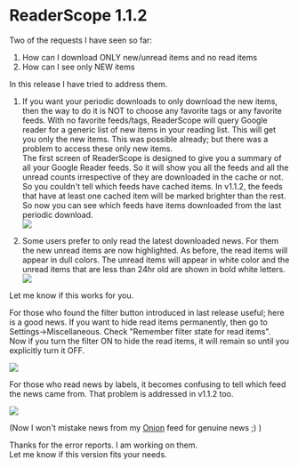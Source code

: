 ReaderScope 1.1.2
===
Two of the requests I have seen so far:  
1) How can I download ONLY new/unread items and no read items  
2) How can I see only NEW items  
  
In this release I have tried to address them.  
  
1) If you want your periodic downloads to only download the new items, then the way to do it is NOT to choose any favorite tags or any favorite feeds. With no favorite feeds/tags, ReaderScope will query Google reader for a generic list of new items in your reading list. This will get you only the new items. This was possible already; but there was a problem to access these only new items.  
The first screen of ReaderScope is designed to give you a summary of all your Google Reader feeds. So it will show you all the feeds and all the unread counts irrespective of they are downloaded in the cache or not. So you couldn't tell which feeds have cached items. In v1.1.2, the feeds that have at least one cached item will be marked brighter than the rest. So now you can see which feeds have items downloaded from the last periodic download.  
[![](http://4.bp.blogspot.com/_W6UcJjyXr24/SrEWCklCruI/AAAAAAAADZU/KsDztJOrH7U/s400/cachednews.png)][0]  
  
2) Some users prefer to only read the latest downloaded news. For them the new unread items are now highlighted. As before, the read items will appear in dull colors. The unread items will appear in white color and the unread items that are less than 24hr old are shown in bold white letters.  
[![](http://3.bp.blogspot.com/_W6UcJjyXr24/SrEWCFrz3-I/AAAAAAAADZM/6CGGbf1OYHc/s400/hotnews.png)][1]  
  
Let me know if this works for you.  
  
For those who found the filter button introduced in last release useful; here is a good news. If you want to hide read items permanently, then go to Settings-\>Miscellaneous. Check "Remember filter state for read items". Now if you turn the filter ON to hide the read items, it will remain so until you explicitly turn it OFF.  
  
[![](http://1.bp.blogspot.com/_W6UcJjyXr24/SrEWpMIlwLI/AAAAAAAADZc/Yd8UUEoO9RI/s400/screenshot5.png)][2]  
  
For those who read news by labels, it becomes confusing to tell which feed the news came from. That problem is addressed in v1.1.2 too.  
  
[![](http://2.bp.blogspot.com/_W6UcJjyXr24/SrEXDqyctFI/AAAAAAAADZk/mIjLdK9gNOU/s400/screenshot6.png)][3]  
  
(Now I won't mistake news from my [Onion][4] feed for genuine news ;) )  
  
Thanks for the error reports. I am working on them.  
Let me know if this version fits your needs.

[0]: http://4.bp.blogspot.com/_W6UcJjyXr24/SrEWCklCruI/AAAAAAAADZU/KsDztJOrH7U/s1600-h/cachednews.png
[1]: http://3.bp.blogspot.com/_W6UcJjyXr24/SrEWCFrz3-I/AAAAAAAADZM/6CGGbf1OYHc/s1600-h/hotnews.png
[2]: http://1.bp.blogspot.com/_W6UcJjyXr24/SrEWpMIlwLI/AAAAAAAADZc/Yd8UUEoO9RI/s1600-h/screenshot5.png
[3]: http://2.bp.blogspot.com/_W6UcJjyXr24/SrEXDqyctFI/AAAAAAAADZk/mIjLdK9gNOU/s1600-h/screenshot6.png
[4]: http://www.theonion.com/content/index


